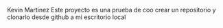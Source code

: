 Kevin Martinez
Este proyecto es una prueba de coo crear un repositorio y clonarlo desde github a mi escritorio local
